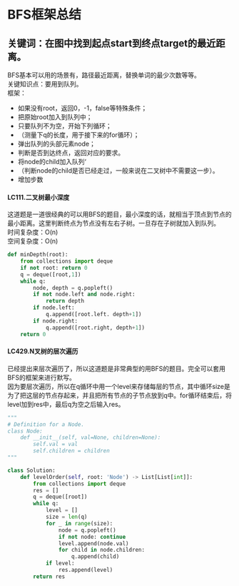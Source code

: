 # BFS框架总结
## 关键词：在图中找到起点start到终点target的最近距离。
BFS基本可以用的场景有，路径最近距离，替换单词的最少次数等等。  
关键知识点：要用到队列。  
框架：  
- 如果没有root，返回0，-1，false等特殊条件；
- 把原始root加入到队列中；
- 只要队列不为空，开始下列循环；
- （测量下q的长度，用于接下来的for循环）；
- 弹出队列的头部元素node；
- 判断是否到达终点，返回对应的要求。
- 将node的child加入队列‘
- （判断node的child是否已经走过，一般来说在二叉树中不需要这一步）。
- 增加步数

#### LC111.二叉树最小深度
这道题是一道很经典的可以用BFS的题目，最小深度的话，就相当于顶点到节点的最小距离。这里判断终点为节点没有左右子树。一旦存在子树就加入到队列。  
时间复杂度：O(n)  
空间复杂度：O(n)  
```python
def minDepth(root):
    from collections import deque
    if not root: return 0
    q = deque([root,1])
    while q:
        node, depth = q.popleft()
        if not node.left and node.right:
            return depth
        if node.left:
            q.append([root.left. depth+1])
        if node.right:
            q.append([root.right, depth+1])
    return 0
```
#### LC429.N叉树的层次遍历
已经提出来层次遍历了，所以这道题是非常典型的用BFS的题目。完全可以套用BFS的框架来进行默写。  
因为要层次遍历，所以在q循环中用一个level来存储每层的节点，其中循环size是为了把这层的节点存起来，并且把所有节点的子节点放到q中。for循环结束后，将level加到res中，最后q为空之后输入res。
```python
"""
# Definition for a Node.
class Node:
    def __init__(self, val=None, children=None):
        self.val = val
        self.children = children
"""

class Solution:
    def levelOrder(self, root: 'Node') -> List[List[int]]:
        from collections import deque
        res = []
        q = deque([root])
        while q:
            level = []
            size = len(q)
            for _ in range(size):
                node = q.popleft()
                if not node: continue
                level.append(node.val)
                for child in node.children:
                    q.append(child)
            if level:
                res.append(level)
        return res
```
